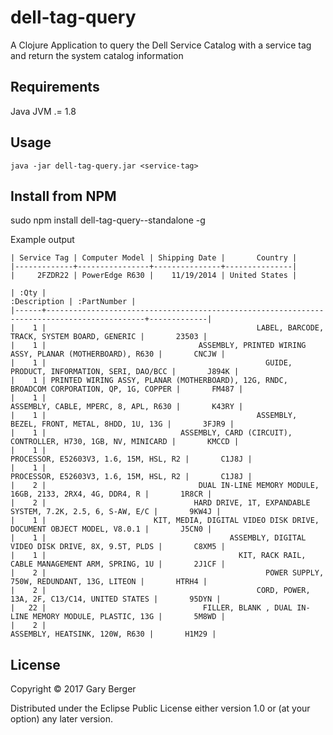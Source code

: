 # dell-tag-query

A Clojure Application to query the Dell Service Catalog with a service tag and return the system catalog information


## Requirements

Java JVM .= 1.8


## Usage

```java -jar dell-tag-query.jar <service-tag>```


## Install from NPM

sudo npm install dell-tag-query-<version>-standalone -g


Example output

```
| Service Tag | Computer Model | Shipping Date |       Country |
|-------------+----------------+---------------+---------------|
|     2FZDR22 | PowerEdge R630 |    11/19/2014 | United States |

| :Qty |                                                                               :Description | :PartNumber |
|------+--------------------------------------------------------------------------------------------+-------------|
|    1 |                                               LABEL, BARCODE, TRACK, SYSTEM BOARD, GENERIC |       23503 |
|    1 |                                  ASSEMBLY, PRINTED WIRING ASSY, PLANAR (MOTHERBOARD), R630 |       CNCJW |
|    1 |                                                 GUIDE, PRODUCT, INFORMATION, SERI, DAO/BCC |       J894K |
|    1 | PRINTED WIRING ASSY, PLANAR (MOTHERBOARD), 12G, RNDC, BROADCOM CORPORATION, QP, 1G, COPPER |       FM487 |
|    1 |                                                       ASSEMBLY, CABLE, MPERC, 8, APL, R630 |       K43RY |
|    1 |                                               ASSEMBLY, BEZEL, FRONT, METAL, 8HDD, 1U, 13G |       3FJR9 |
|    1 |                              ASSEMBLY, CARD (CIRCUIT), CONTROLLER, H730, 1GB, NV, MINICARD |       KMCCD |
|    1 |                                                     PROCESSOR, E52603V3, 1.6, 15M, HSL, R2 |       C1J8J |
|    1 |                                                     PROCESSOR, E52603V3, 1.6, 15M, HSL, R2 |       C1J8J |
|    2 |                                  DUAL IN-LINE MEMORY MODULE, 16GB, 2133, 2RX4, 4G, DDR4, R |       1R8CR |
|    2 |                                 HARD DRIVE, 1T, EXPANDABLE SYSTEM, 7.2K, 2.5, 6, S-AW, E/C |       9KW4J |
|    1 |                        KIT, MEDIA, DIGITAL VIDEO DISK DRIVE, DOCUMENT OBJECT MODEL, V8.0.1 |       J5CN0 |
|    1 |                                         ASSEMBLY, DIGITAL VIDEO DISK DRIVE, 8X, 9.5T, PLDS |       C8XM5 |
|    1 |                                           KIT, RACK RAIL, CABLE MANAGEMENT ARM, SPRING, 1U |       2J1CF |
|    2 |                                                 POWER SUPPLY, 750W, REDUNDANT, 13G, LITEON |       HTRH4 |
|    2 |                                               CORD, POWER, 13A, 2F, C13/C14, UNITED STATES |       95DYN |
|   22 |                                   FILLER, BLANK , DUAL IN-LINE MEMORY MODULE, PLASTIC, 13G |       5M8WD |
|    2 |                                                             ASSEMBLY, HEATSINK, 120W, R630 |       H1M29 |
```


## License

Copyright © 2017 Gary Berger

Distributed under the Eclipse Public License either version 1.0 or (at
your option) any later version.
